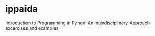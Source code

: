 # ippaida
Introduction to Programming in Pyhon: An interdisciplinary Approach excercises and examples

